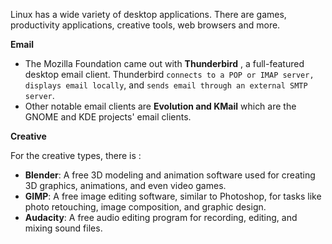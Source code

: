 Linux has a wide variety of desktop applications. There are games, productivity applications, creative tools, web browsers and more.

**Email**
- The Mozilla Foundation came out with **Thunderbird** , a full-featured desktop email client. Thunderbird ```connects to a POP or IMAP server, displays email locally```, and ```sends email through an external SMTP server```. 
- Other notable email clients are **Evolution and KMail** which are the GNOME and KDE projects' email clients.

**Creative**

For the creative types, there is : 
- **Blender**: A free 3D modeling and animation software used for creating 3D graphics, animations, and even video games.
- **GIMP**: A free image editing software, similar to Photoshop, for tasks like photo retouching, image composition, and graphic design.
- **Audacity**: A free audio editing program for recording, editing, and mixing sound files.
